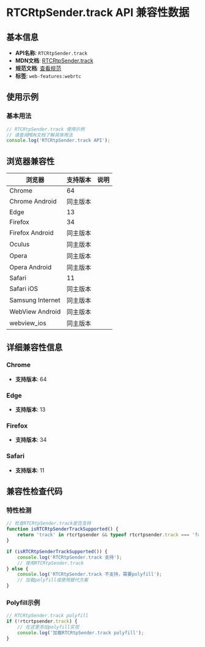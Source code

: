 # RTCRtpSender.track API 兼容性数据

## 基本信息

- **API名称**: `RTCRtpSender.track`
- **MDN文档**: [RTCRtpSender.track](https://developer.mozilla.org/docs/Web/API/RTCRtpSender/track)
- **规范文档**: [查看规范](https://w3c.github.io/webrtc-pc/#dom-rtcrtpsender-track)
- **标签**: `web-features:webrtc`

## 使用示例

### 基本用法

```javascript
// RTCRtpSender.track 使用示例
// 请查阅MDN文档了解具体用法
console.log('RTCRtpSender.track API');
```

## 浏览器兼容性

| 浏览器 | 支持版本 | 说明 |
|--------|----------|------|
| Chrome | 64 |  |
| Chrome Android | 同主版本 |  |
| Edge | 13 |  |
| Firefox | 34 |  |
| Firefox Android | 同主版本 |  |
| Oculus | 同主版本 |  |
| Opera | 同主版本 |  |
| Opera Android | 同主版本 |  |
| Safari | 11 |  |
| Safari iOS | 同主版本 |  |
| Samsung Internet | 同主版本 |  |
| WebView Android | 同主版本 |  |
| webview_ios | 同主版本 |  |

## 详细兼容性信息

### Chrome

- **支持版本**: 64

### Edge

- **支持版本**: 13

### Firefox

- **支持版本**: 34

### Safari

- **支持版本**: 11

## 兼容性检查代码

### 特性检测

```javascript
// 检查RTCRtpSender.track是否支持
function isRTCRtpSenderTrackSupported() {
    return 'track' in rtcrtpsender && typeof rtcrtpsender.track === 'function';
}

if (isRTCRtpSenderTrackSupported()) {
    console.log('RTCRtpSender.track 支持');
    // 使用RTCRtpSender.track
} else {
    console.log('RTCRtpSender.track 不支持，需要polyfill');
    // 加载polyfill或使用替代方案
}
```

### Polyfill示例

```javascript
// RTCRtpSender.track polyfill
if (!rtcrtpsender.track) {
    // 在这里添加polyfill实现
    console.log('加载RTCRtpSender.track polyfill');
}
```

